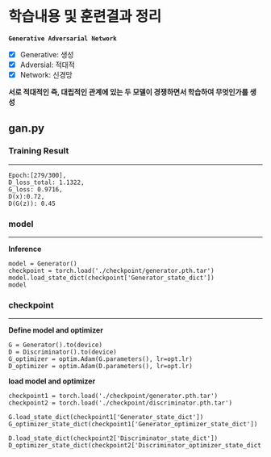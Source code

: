 # 학습내용 및 훈련결과 정리

**`Generative Adversarial Network`**
- [x] Generative: 생성 
- [x] Adversial: 적대적
- [x] Network: 신경망

**서로 적대적인 즉, 대립적인 관계에 있는 두 모델이 경쟁하면서 학습하여 무엇인가를 생성**

## gan.py

### Training Result
---
```{.python}
Epoch:[279/300],
D_loss_total: 1.1322,
G_loss: 0.9716,
D(x):0.72,
D(G(z)): 0.45
```

### model
---
**Inference**
```{.python}
model = Generator()
checkpoint = torch.load('./checkpoint/generator.pth.tar')
model.load_state_dict(checkpoint['Generator_state_dict'])
model
```

### checkpoint
---
**Define model and optimizer**
```{.python}
G = Generator().to(device)
D = Discriminator().to(device)
G_optimizer = optim.Adam(G.parameters(), lr=opt.lr)
D_optimizer = optim.Adam(D.parameters(), lr=opt.lr)
```

**load model and optimizer**
```
checkpoint1 = torch.load('./checkpoint/generator.pth.tar')
checkpoint2 = torch.load('./checkpoint/discriminator.pth.tar')

G.load_state_dict(checkpoint1['Generator_state_dict'])
G_optimizer_state_dict(checkpoint1['Generator_optimizer_state_dict'])

D.load_state_dict(checkpoint2['Discriminator_state_dict'])
D_optimizer_state_dict(checkpoint2['Discriminator_optimizer_state_dict'])
```
